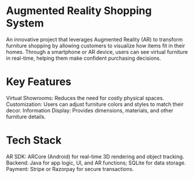# Augmented Reality Shopping System
An innovative project that leverages Augmented Reality (AR) to transform furniture shopping by allowing customers to visualize how items fit in their homes. Through a smartphone or AR device, users can see virtual furniture in real-time, helping them make confident purchasing decisions.

# Key Features
Virtual Showrooms: Reduces the need for costly physical spaces. Customization: Users can adjust furniture colors and styles to match their decor. Information Display: Provides dimensions, materials, and other furniture details.

# Tech Stack
AR SDK: ARCore (Android) for real-time 3D rendering and object tracking. Backend: Java for app logic, UI, and AR functions; SQLite for data storage. Payment: Stripe or Razorpay for secure transactions.
